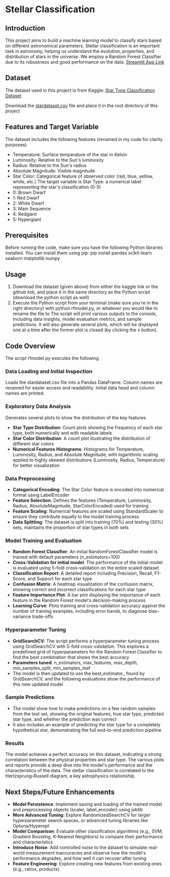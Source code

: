# Stellar Classification

## Introduction
This project aims to build a machine learning model to classify stars based on different astronomical parameters. Stellar classification is an important task in astronomy, helping us understand the evolution, properties, and distribution of stars in the universe. We employ a Random Forest Classifier due to its robustness and good performance on the data.
[Streamlit App Link](https://stellar-classification-with-python.streamlit.app/)

## Dataset
The dataset used in this project is from Kaggle: [Star Type Classification Dataset](https://www.kaggle.com/datasets/deepu1109/star-dataset)

Download the [stardataset.csv](https://github.com/Vijayesh314/Stellar-Classification-with-Python/blob/main/stardataset.csv) file and place it in the root directory of this project

## Features and Target Variable
The dataset includes the following features (renamed in my code for clarity purposes)
* Temperature: Surface temperature of the star in Kelvin
* Luminosity: Relative to the Sun's luminosity
* Radius: Relative to the Sun's radius
* Absolute Magnitude: Visible magnitude
* Star Color: Categorical feature of observed color (red, blue, yellow, white, etc.)
The target variable is Star Type: a numerical label representing the star's classification (0-5)
* 0: Brown Dwarf
* 1: Red Dwarf
* 2: White Dwarf
* 3: Main Sequence
* 4: Redgiant
* 5: Hypergiant

## Prerequisites
Before running the code, make sure you have the following Python libraries installed. You can install them using pip:
pip install pandas scikit-learn seaborn matplotlib numpy

## Usage
1. Download the dataset (given above) from either the kaggle link or the github link, and place it in the same directory as the Python script (download the python script as well)
2. Execute the Python script from your terminal (make sure you're in the right directory) with python rfmodel.py, or whatever you would like to rename the file to
The script will print various outputs to the console, including data insights, model evaluation metrics, and sample predictions. It will also generate several plots, which will be displayed one at a time after the former plot is closed (by clicking the x button).

## Code Overview
The script rfmodel.py executes the following

### Data Loading and Initial Inspection
Loads the stardataset.csv file into a Pandas DataFrame. Column names are renamed for easier access and readability. Initial data head and column names are printed.

### Exploratory Data Analysis
Generates several plots to show the distribution of the key features
* **Star Type Distribution**: Count plots showing the frequency of each star type, both numerically and with readable labels
* **Star Color Distribution**: A count plot illustrating the distribution of different star colors
* **Numerical Features Histograms**: Histograms for Temperature, Luminosity, Radius, and Absolute Magnitude, with logarithmic scaling applied to highly skewed distributions (Luminosity, Radius, Temperature) for better visualization

### Data Preprocessing
* **Categorical Encoding**: The Star Color feature is encoded into numerical format using LabelEncoder
* **Feature Selection**: Defines the features (Temperature, Luminosity, Radius, AbsoluteMagnitude, StarColorEncoded) used for training
* **Feature Scaling**: Numerical features are scaled using StandardScaler to ensure they contribute equally to the model training process
* **Data Splitting**: The dataset is split into training (70%) and testing (30%) sets, maintains the proportion of star types in both sets

### Model Training and Evaluation
* **Random Forest Classifier**: An initial RandomForestClassifier model is trained with default parameters (n_estimators=100)
* **Cross-Validation for initial model**: The performance of the initial model is evaluated using 5-fold cross-validation on the entire scaled dataset
* **Classification Report**: A detailed report including Precision, Recall, F1-Score, and Support for each star type
* **Confusion Matrix**: A heatmap visualization of the confusion matrix, showing correct and incorrect classifications for each star type
* **Feature Importance Plot**: A bar plot displaying the importance of each feature in the Random Forest model's decision-making process
* **Learning Curve**: Plots training and cross-validation accuracy against the number of training examples, including error bands, to diagnose bias-variance trade-offs

### Hyperparameter Tuning
* **GridSearchCV**: The script performs a hyperparameter tuning process using GridSearchCV with 5-fold cross-validation. This explores a predefined grid of hyperparameters for the Random Forest Classifier to find the best combination that shows the best accuracy
* **Parameters tuned**: n_estimators, max_features, max_depth, min_samples_split, min_samples_leaf
* The model is then updated to use the best_estimator_ found by GridSearchCV, and the following evaluations show the performance of this new updated model

### Sample Predictions
* The model show how to make predictions on a few random samples from the test set, showing the original features, true star type, predicted star type, and whether the prediction was correct
* It also includes an example of predicting the star type for a completely hypothetical star, demonstrating the full end-to-end prediction pipeline

### Results
The model achieves a perfect accuracy on this dataset, indicating a strong correlation between the physical properties and star type. The various plots and reports provide a deep dive into the model's performance and the characteristics of the data. The stellar classification is correlated to the Hertzsprung–Russell diagram, a key astrophysics relationship.

## Next Steps/Future Enhancements
* **Model Persistence**: Implement saving and loading of the trained model and preprocessing objects (scaler, label_encoder) using joblib
* **More Advanced Tuning**: Explore RandomizedSearchCV for larger hyperparameter search spaces, or advanced tuning libraries like Optuna/Hyperopt
* **Model Comparison**: Evaluate other classification algorithms (e.g., SVM, Gradient Boosting, K-Nearest Neighbors) to compare their performance and characteristics
* **Introduce Noise**: Add controlled noise to the dataset to simulate real-world measurement inaccuracies and observe how the model's performance degrades, and how well it can recover after tuning
* **Feature Engineering**: Explore creating new features from existing ones (e.g., ratios, products)
